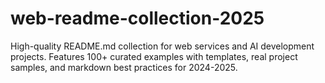 # web-readme-collection-2025
High-quality README.md collection for web services and AI development projects. Features 100+ curated examples with templates, real project samples, and markdown best practices for 2024-2025.
